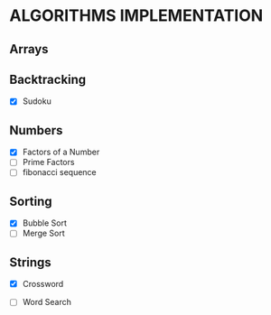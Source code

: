 # ALGORITHMS IMPLEMENTATION

## Arrays

## Backtracking

- [x] Sudoku

## Numbers

- [x] Factors of a Number
- [ ] Prime Factors
- [ ] fibonacci sequence

## Sorting

- [x] Bubble Sort
- [ ] Merge Sort

## Strings
- [x] Crossword

- [ ] Word Search
